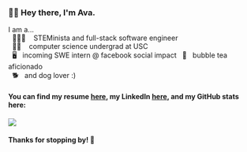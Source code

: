 ### 👋🏼  Hey there, I'm Ava.
I am a...  
&nbsp; 👩🏻‍💻 &nbsp;&nbsp; STEMinista and full-stack software engineer  
&nbsp; ✌🏼 &nbsp;&nbsp; computer science undergrad at USC  
&nbsp; 🖥 &nbsp;&nbsp;incoming SWE intern @ facebook social impact 
&nbsp; 🍵 &nbsp;&nbsp;bubble tea aficionado  
&nbsp; 🐕 &nbsp;&nbsp;and dog lover :)

#### You can find my resume [here](https://github.com/AvaDeLaCruz/DeLaCruz_Ava.pdf/blob/master/DeLaCruz_Ava.pdf), my LinkedIn [here](https://www.linkedin.com/in/ava-delacruz/), and my GitHub stats here:
<a href="https://github.com/anuraghazra/github-readme-stats">
  <img src="https://github-readme-stats.vercel.app/api?username=AvaDeLaCruz&theme=vue&hide=stars&count_private=true&show_icons=true" />
</a>


#### Thanks for stopping by! 🥰
